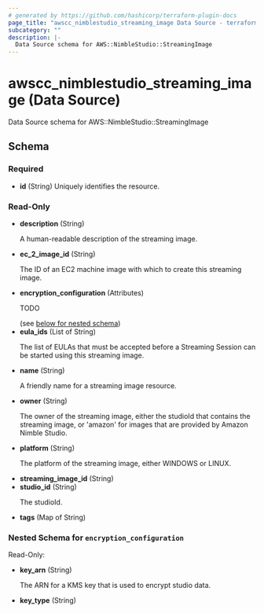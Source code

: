 ```yaml
---
# generated by https://github.com/hashicorp/terraform-plugin-docs
page_title: "awscc_nimblestudio_streaming_image Data Source - terraform-provider-awscc"
subcategory: ""
description: |-
  Data Source schema for AWS::NimbleStudio::StreamingImage
---
```


# awscc_nimblestudio_streaming_image (Data Source)

Data Source schema for AWS::NimbleStudio::StreamingImage



<!-- schema generated by tfplugindocs -->
## Schema

### Required

- **id** (String) Uniquely identifies the resource.

### Read-Only

- **description** (String) <p>A human-readable description of the streaming image.</p>
- **ec_2_image_id** (String) <p>The ID of an EC2 machine image with which to create this streaming image.</p>
- **encryption_configuration** (Attributes) <p>TODO</p> (see [below for nested schema](#nestedatt--encryption_configuration))
- **eula_ids** (List of String) <p>The list of EULAs that must be accepted before a Streaming Session can be started using this streaming image.</p>
- **name** (String) <p>A friendly name for a streaming image resource.</p>
- **owner** (String) <p>The owner of the streaming image, either the studioId that contains the streaming image, or 'amazon' for images that are provided by Amazon Nimble Studio.</p>
- **platform** (String) <p>The platform of the streaming image, either WINDOWS or LINUX.</p>
- **streaming_image_id** (String)
- **studio_id** (String) <p>The studioId. </p>
- **tags** (Map of String)

<a id="nestedatt--encryption_configuration"></a>
### Nested Schema for `encryption_configuration`

Read-Only:

- **key_arn** (String) <p>The ARN for a KMS key that is used to encrypt studio data.</p>
- **key_type** (String) <p/>


